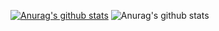 [![Anurag's github stats](https://github-readme-stats.vercel.app/api?username=xisigui)](https://github.com/xisigui/github-readme-stats)
![Anurag's github stats](https://github-readme-stats.vercel.app/api?username=xisigui&show_icons=true&theme=dracula)

